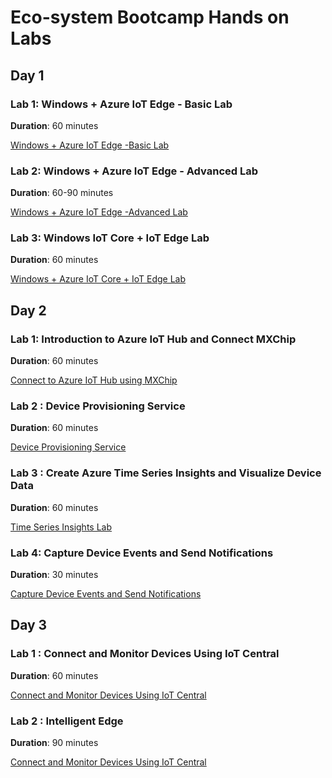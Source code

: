 
# Eco-system Bootcamp Hands on Labs

<!-- ![Imported Script](images/ref_architecture.png "Header Image") -->

## Day 1

### Lab 1: Windows + Azure IoT Edge - Basic Lab

**Duration**: 60 minutes

[Windows + Azure IoT Edge -Basic Lab](Day1-HOL1.md)  


### Lab 2: Windows + Azure IoT Edge - Advanced Lab

**Duration**: 60-90 minutes

[Windows + Azure IoT Edge -Advanced Lab](Day1-HOL2.md)

### Lab 3: Windows IoT Core + IoT Edge Lab

**Duration**: 60 minutes

[Windows + Azure IoT Core + IoT Edge Lab](Day1-HOL3.md)

## Day 2

### Lab 1: Introduction to Azure IoT Hub and Connect MXChip

**Duration**: 60 minutes

[Connect to Azure IoT Hub using MXChip](Day2-HOL1.md) 


### Lab 2 : Device Provisioning Service 

**Duration**: 60 minutes

[Device Provisioning Service](Day2-HOL2.md)

### Lab 3 : Create Azure Time Series Insights and Visualize Device Data

**Duration**: 60 minutes

[Time Series Insights Lab](Day2-HOL3.md) 

### Lab 4: Capture Device Events and Send Notifications

**Duration**: 30 minutes

[Capture Device Events and Send Notifications](Day2-HOL4.md)

## Day 3

### Lab 1 : Connect and Monitor Devices Using IoT Central  

**Duration**: 60 minutes

[Connect and Monitor Devices Using IoT Central](Day3-HOL1.md)

### Lab 2 : Intelligent Edge  

**Duration**: 90 minutes

[Connect and Monitor Devices Using IoT Central](Day3-HOL2.md)

